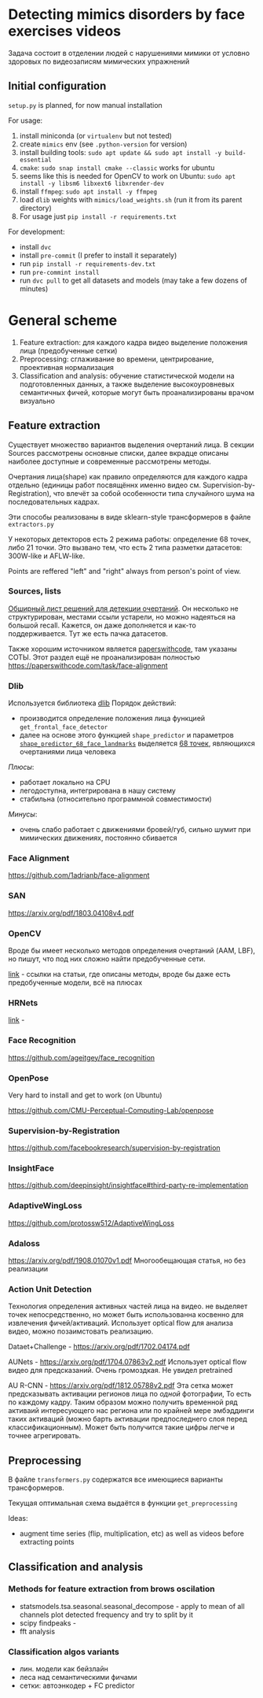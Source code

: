 # Detecting mimics disorders by face exercises videos

Задача состоит в отделении людей с нарушениями мимики от условно здоровых по видеозаписям мимических упражнений

## Initial configuration

`setup.py` is planned, for now manual installation

For usage:
1. install miniconda (or `virtualenv` but not tested)
2. create `mimics` env (see `.python-version` for version)
3. install building tools: `sudo apt update && sudo apt install -y build-essential`
4. `cmake`: `sudo snap install cmake --classic` works for ubuntu
5. seems like this is needed for OpenCV to work on Ubuntu: `sudo apt install -y libsm6 libxext6 libxrender-dev`
6. install `ffmpeg`: `sudo apt install -y ffmpeg`
7. load `dlib` weights with `mimics/load_weights.sh` (run it from its parent directory)
8. For usage just `pip install -r requirements.txt`

For development:
* install `dvc`
* install `pre-commit` (I prefer to install it separately)
* run `pip install -r requirements-dev.txt`
* run `pre-commint install`
* run `dvc pull` to get all datasets and models (may take a few dozens of minutes)

# General scheme

1. Feature extraction: для каждого кадра видео выделение положения лица (предобученные сетки)
2. Preprocessing: сглаживание во времени, центрирование, проективная нормализация
3. Classification and analysis: обучение статистической модели на подготовленных данных, а также выделение высокоуровневых семантичных фичей, которые могут быть проанализированы врачом визуально

## Feature extraction

Существует множество вариантов выделения очертаний лица. В секции Sources рассмотрены основные списки, далее вкрадце описаны наиболее доступные и современные рассмотрены методы.

Очертания лица(shape) как правило определяются для каждого кадра отдельно (единицы работ посвящённх именно видео см. Supervision-by-Registration), что влечёт за собой особенности типа случайного шума на последовательных кадрах.

Эти способы реализованы в виде sklearn-style трансформеров в файле `extractors.py`

У некоторых детекторов есть 2 режима работы: определение 68 точек, либо 21 точки. Это вызвано тем, что есть 2 типа разметки датасетов: 300W-like и AFLW-like.

Points are reffered "left" and "right" always from person's point of view.

### Sources, lists

[Обширный лист решений для детекции очертаний](https://github.com/mrgloom/Face-landmarks-detection-benchmark). Он несколько не структурирован, местами ссыли устарели, но можно надеяться на большой recall. Кажется, он даже дополняется и как-то поддерживается. Тут же есть пачка датасетов.

Также хорошим источником является [paperswithcode](https://paperswithcode.com/task/facial-landmark-detection), там указаны СОТЫ. Этот раздел ещё не проанализирован полностью https://paperswithcode.com/task/face-alignment

### Dlib

Используется библиотека [dlib](https://github.com/davisking/dlib)
Порядок действий:
* производится определение положения лица функцией `get_frontal_face_detector`
* далее на основе этого функцией `shape_predictor` и параметров [`shape_predictor_68_face_landmarks`](https://github.com/davisking/dlib-models) выделяется [68 точек](https://ibug.doc.ic.ac.uk/resources/facial-point-annotations/), являющихся очертаниями лица человека

*Плюсы*:
- работает локально на CPU
- легодоступна, интегрирована в нашу систему
- стабильна (относительно программной совместимости)

*Минусы*:
- очень слабо работает с движениями бровей/губ, сильно шумит при мимических движениях, постоянно сбивается

### Face Alignment

https://github.com/1adrianb/face-alignment

### SAN

https://arxiv.org/pdf/1803.04108v4.pdf

### OpenCV

Вроде бы имеет несколько методов определения очертаний (AAM, LBF), но пишут, что под них сложно найти предобученные сети.

[link](https://github.com/kurnianggoro/GSOC2017) - ссылки на статьи, где описаны методы, вроде бы даже есть предобученные модели, всё на плюсах

### HRNets

[link](https://github.com/HRNet/HRNet-Facial-Landmark-Detection) -

### Face Recognition

https://github.com/ageitgey/face_recognition

### OpenPose

Very hard to install and get to work (on Ubuntu)

https://github.com/CMU-Perceptual-Computing-Lab/openpose

### Supervision-by-Registration

https://github.com/facebookresearch/supervision-by-registration

### InsightFace

https://github.com/deepinsight/insightface#third-party-re-implementation

### AdaptiveWingLoss

https://github.com/protossw512/AdaptiveWingLoss

### Adaloss

https://arxiv.org/pdf/1908.01070v1.pdf
Многообещающая статья, но без реализации

### Action Unit Detection

Технология определения активных частей лица на видео. не выделяет точек непосредственно, но может быть использованна косвенно для извлечения фичей/активаций.
Использует optical flow для анализа видео, можно позаимстовать реализацию.

Dataet+Challenge - https://arxiv.org/pdf/1702.04174.pdf

AUNets - https://arxiv.org/pdf/1704.07863v2.pdf
Использует optical flow видео для предсказаний. Очень громоздкая. Не увидел pretrained

AU R-CNN - https://arxiv.org/pdf/1812.05788v2.pdf
Эта сетка может предсказывать активации регионов лица по _одной_ фотографии, То есть по каждому кадру. Таким образом можно получить временной ряд активаий интересующего нас региона или по крайней мере эмбэддинги таких активаций (можно барть активации предпоследнего слоя перед классификационным). Может быть получится такие цифры легче и точнее агрегировать.

## Preprocessing

В файле `transformers.py` содержатся все имеющиеся варианты трансформеров.

Текущая оптимальная схема выдаётся в функции `get_preprocessing`

Ideas:
* augment time series (flip, multiplication, etc) as well as videos before extracting points

## Classification and analysis

### Methods for feature extraction from brows oscilation

* statsmodels.tsa.seasonal.seasonal_decompose - apply to mean of all channels
    plot detected frequency and try to split by it
* scipy findpeaks -
* fft analysis

### Classification algos variants

* лин. модели как бейзлайн
* леса над семантическими фичами
* сетки: автоэнкодер + FC predictor
